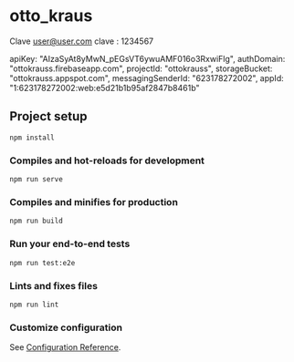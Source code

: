 # otto_kraus
Clave
user@user.com clave : 1234567

 apiKey: "AIzaSyAt8yMwN_pEGsVT6ywuAMF016o3RxwiFlg",
    authDomain: "ottokrauss.firebaseapp.com",
    projectId: "ottokrauss",
    storageBucket: "ottokrauss.appspot.com",
    messagingSenderId: "623178272002",
    appId: "1:623178272002:web:e5d21b1b95af2847b8461b"


## Project setup
```
npm install
```

### Compiles and hot-reloads for development
```
npm run serve
```

### Compiles and minifies for production
```
npm run build
```

### Run your end-to-end tests
```
npm run test:e2e
```

### Lints and fixes files
```
npm run lint
```

### Customize configuration
See [Configuration Reference](https://cli.vuejs.org/config/).
